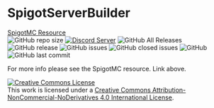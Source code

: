 # SpigotServerBuilder

[SpigotMC Resource](https://www.spigotmc.org/resources/spigot-server-builder.63097/)<br>
![GitHub repo size](https://img.shields.io/github/repo-size/Puyodead1-Development/SpigotServerBuilder.svg?style=plastic)
[![Discord Server](https://discordapp.com/api/guilds/589200717277954093/embed.png)](https://discord.gg/tMzrSxQ)
![GitHub All Releases](https://img.shields.io/github/downloads/Puyodead1-Development/SpigotServerBuilder/total.svg?style=plastic)
![GitHub release](https://img.shields.io/github/release/Puyodead1-Development/SpigotServerBuilder.svg?style=plastic)
![GitHub issues](https://img.shields.io/github/issues/Puyodead1-Development/SpigotServerBuilder.svg?style=plastic)
![GitHub closed issues](https://img.shields.io/github/issues-closed-raw/Puyodead1-Development/SpigotServerBuilder.svg?style=plastic)
![GitHub](https://img.shields.io/github/license/Puyodead1-Development/SpigotServerBuilder.svg?style=plastic)
![GitHub last commit](https://img.shields.io/github/last-commit/Puyodead1-Development/SpigotServerBuilder.svg?style=plastic)

For more info please see the SpigotMC resource. Link above.

<a rel="license" href="http://creativecommons.org/licenses/by-nc-nd/4.0/"><img alt="Creative Commons License" style="border-width:0" src="https://i.creativecommons.org/l/by-nc-nd/4.0/88x31.png" /></a><br />This work is licensed under a <a rel="license" href="http://creativecommons.org/licenses/by-nc-nd/4.0/">Creative Commons Attribution-NonCommercial-NoDerivatives 4.0 International License</a>.
